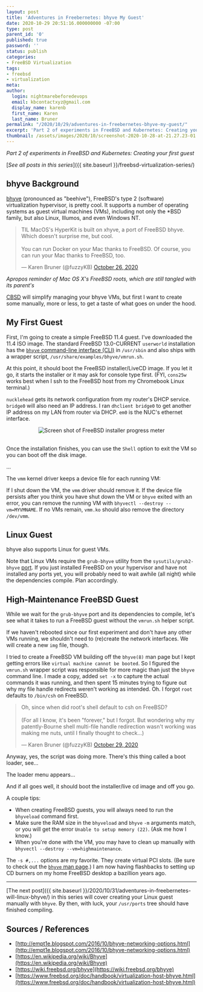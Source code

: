 ```yaml
---
layout: post
title: 'Adventures in Freebernetes: bhyve My Guest'
date: 2020-10-29 20:51:16.000000000 -07:00
type: post
parent_id: '0'
published: true
password: ''
status: publish
categories:
- FreeBSD Virtualization
tags:
- freebsd
- virtualization
meta:
author:
  login: nightmarebeforedevops
  email: kbcontactxyz@gmail.com
  display_name: karenb
  first_name: Karen
  last_name: Bruner
permalink: "/2020/10/29/adventures-in-freebernetes-bhyve-my-guest/"
excerpt: 'Part 2 of experiments in FreeBSD and Kubernetes: Creating your first guest'
thumbnail: /assets/images/2020/10/screenshot-2020-10-28-at-21.27.23-01.jpeg
---
```


_Part 2 of experiments in FreeBSD and Kubernetes: Creating your first guest_


[_See all posts in this series_]({{ site.baseurl }}/freebsd-virtualization-series/)


## bhyve Background


[bhyve](https://wiki.freebsd.org/bhyve) (pronounced as "beehive"), FreeBSD's type 2 (software) virtualization hypervisor, is pretty cool. It supports a number of operating systems as guest virtual machines (VMs), including not only the \*BSD family, but also Linux, Illumos, and even Windows NT.


<blockquote class="twitter-tweet"><p lang="en" dir="ltr">TIL MacOS&#39;s HyperKit is built on xhyve, a port of FreeBSD bhyve. Which doesn&#39;t surprise me, but cool.<br><br>You can run Docker on your Mac thanks to FreeBSD. Of course, you can run your Mac thanks to FreeBSD, too.</p>&mdash; Karen Bruner (@fuzzyKB) <a href="https://twitter.com/fuzzyKB/status/1320831517497511936?ref_src=twsrc%5Etfw">October 26, 2020</a></blockquote> <script async src="https://platform.twitter.com/widgets.js" charset="utf-8"></script>

_Apropos reminder of Mac OS X's FreeBSD roots, which are still tangled with its parent's_


[CBSD](https://cbsd.io/) will simplify managing your bhyve VMs, but first I want to create some manually, more or less, to get a taste of what goes on under the hood.


## My First Guest


First, I'm going to create a simple FreeBSD 11.4 guest. I've downloaded the 11.4 ISO image. The standard FreeBSD 13.0-CURRENT `userworld` installation has the [`bhyve` command-line interface (CLI)](https://www.freebsd.org/cgi/man.cgi?query=bhyve&sektion=8) in `/usr/sbin` and also ships with a wrapper script, `/usr/share/examples/bhyve/vmrun.sh`.


<script src="https://gist.github.com/kbruner/524520af3d507987d4e546c56de5714c.js"></script>


At this point, it should boot the FreeBSD installer/LiveCD image. If you let it go, it starts the installer or it may ask for console type first. (FYI, `cons25w` works best when I ssh to the FreeBSD host from my Chromebook Linux terminal.)


`nucklehead` gets its network configuration from my router's DHCP service. `bridge0` will also need an IP address. I ran `dhclient bridge0` to get another IP address on my LAN from router via DHCP. `em0` is the NUC's ethernet interface.


<div align="center">
<img
src="{{ site.baseurl }}assets/images/2020/10/screenshot-2020-10-28-at-21.27.23-01.jpeg"
alt="Screen shot of FreeBSD installer progress meter">
<br>
</div>
<br>



Once the installation finishes, you can use the `Shell` option to exit the VM so you can boot off the disk image.


<script src="https://gist.github.com/kbruner/531df9737589f23374e91a43949825b1.js"></script>


…


<script src="https://gist.github.com/kbruner/370983780fdc99d939a43d0d4d66ebe2.js"></script>


The `vmm` kernel driver keeps a device file for each running VM:


<script src="https://gist.github.com/kbruner/921b4cef9f99a750dcec5ffe5900cc50.js"></script>


If I shut down the VM, the `vmm` driver should remove it. If the device file persists after you think you have shut down the VM or `bhyve` exited with an error, you can remove the running VM with `bhyvectl --destroy --vm=MYVMNAME`. If no VMs remain, `vmm.ko` should also remove the directory `/dev/vmm`.


<script src="https://gist.github.com/kbruner/449ee0e2cb3df6cbf66e66ba5d6b5473.js"></script>


## Linux Guest


bhyve also supports Linux for guest VMs.

Note that Linux VMs require the `grub-bhyve` utility from the `sysutils/grub2-bhyve` [port](https://www.freebsd.org/ports/). If you just installed FreeBSD on your hypervisor and have not installed any ports yet, you will probably need to wait awhile (all night) while the dependencies compile. Plan accordingly.


## High-Maintenance FreeBSD Guest


While we wait for the `grub-bhyve` port and its dependencies to compile, let's see what it takes to run a FreeBSD guest without the `vmrun.sh` helper script.

If we haven't rebooted since our first experiment and don't have any other VMs running, we shouldn't need to (re)create the network interfaces. We will create a new `img` file, though.

I tried to create a FreeBSD VM building off the `bhyve(8)` man page but I kept getting errors like `virtual machine cannot be booted`. So I figured the `vmrun.sh` wrapper script was responsible for more magic than just the `bhyve` command line. I made a copy, added `set -x` to capture the actual commands it was running, and then spent 15 minutes trying to figure out why my file handle redirects weren't working as intended. Oh. I forgot `root` defaults to `/bin/csh` on FreeBSD.


<blockquote class="twitter-tweet"><p lang="en" dir="ltr">Oh, since when did root&#39;s shell default to csh on FreeBSD?<br><br>(For all I know, it&#39;s been &quot;forever,&quot; but I forgot. But wondering why my patently-Bourne shell multi-file handle redirection wasn&#39;t working was making me nuts, until I finally thought to check...)</p>&mdash; Karen Bruner (@fuzzyKB) <a href="https://twitter.com/fuzzyKB/status/1321867141587570695?ref_src=twsrc%5Etfw">October 29, 2020</a></blockquote> <script async src="https://platform.twitter.com/widgets.js" charset="utf-8"></script>


Anyway, yes, the script was doing more. There's this thing called a boot loader, see…


<script src="https://gist.github.com/kbruner/460b5f2aa34cba61dda8adfe8850497d.js"></script>


The loader menu appears…


<script src="https://gist.github.com/kbruner/57e1066e27a09ce2fd3bcf86b9446d09.js"></script>


And if all goes well, it should boot the installer/live cd image and off you go.


A couple tips:


* When creating FreeBSD guests, you will always need to run the `bhyveload` command first.
* Make sure the RAM size in the `bhyveload` and `bhyve` `-m` arguments match, or you will get the error `Unable to setup memory (22)`. (Ask me how I know.)
* When you're done with the VM, you may have to clean up manually with `bhyvectl --destroy --vm=highmaintenance`.


The `-s #,...` options are my favorite. They create virtual PCI slots. (Be sure to check out the [`bhyve` man page](https://www.freebsd.org/cgi/man.cgi?query=bhyve&sektion=8).) I am now having flashbacks to setting up CD burners on my home FreeBSD desktop a bazillion years ago.


* * *

[The next post]({{ site.baseurl }}/2020/10/31/adventures-in-freebernetes-will-linux-bhyve/) in this series will cover creating your Linux guest manually with `bhyve`. By then, with luck, your `/usr/ports` tree should have finished compiling.


## Sources / References


* [http://empt1e.blogspot.com/2016/10/bhyve-networking-options.html](http://empt1e.blogspot.com/2016/10/bhyve-networking-options.html)
* [https://en.wikipedia.org/wiki/Bhyve](https://en.wikipedia.org/wiki/Bhyve)
* [https://wiki.freebsd.org/bhyve](https://wiki.freebsd.org/bhyve)
* [https://www.freebsd.org/doc/handbook/virtualization-host-bhyve.html](https://www.freebsd.org/doc/handbook/virtualization-host-bhyve.html)


